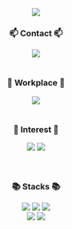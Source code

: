 <div align="center">
   
   ![](https://capsule-render.vercel.app/api?type=waving&color=auto&height=250&section=header&text=CHOI%20HYEMIN&fontSize=50&fontAlignY=40)
   
   <div>
      <h3>📫  Contact  📫</h3>
      <a href="mailto:mare137042@gmail.com"><img src="https://img.shields.io/badge/mare137042@gmail.com-FFFFFF?style=for-the-badge"/></a>  
   </div>
   </br>

   <div>
      <h3>🏢  Workplace  🏢</h3>
      <img src="https://github.com/137042/137042/assets/75469383/381119be-46c5-44e8-a5cd-82e4611e5546"/>
   </div>
   </br>

   <div>
      <h3>🌱  Interest  🌱</h3>
      <img src="https://img.shields.io/badge/SAP-0FAAFF?style=for-the-badge&logo=SAP&logoColor=white"/>
      <img src="https://img.shields.io/badge/👀 CS Basics-DBBF68?style=for-the-badge"/>
   </div>
   </br>
   </br>

   <div>
      <h3>📚  Stacks  📚</h3>
      <img src="https://img.shields.io/badge/Mysql-4479A1?style=for-the-badge&logo=Mysql&logoColor=white"/>
      <img src="https://img.shields.io/badge/Java-007396?style=for-the-badge&logo=OpenJDK&logoColor=white"/>
      <img src="https://img.shields.io/badge/Python-3776AB?style=for-the-badge&logo=Python&logoColor=white">
      </br>
      <img src="https://img.shields.io/badge/Spring%20Boot-6DB33F?style=for-the-badge&logo=Spring%20Boot&logoColor=black"/>
      <img src="https://img.shields.io/badge/PyTorch-EE4C2C?style=for-the-badge&logo=PyTorch&logoColor=white"/>
   </div>
   </br>
   </br>
   </br>

</div>


<!--
Here are some ideas to get you started:
- 🔭 I’m currently working on ...
- 👯 I’m looking to collaborate on ...
- 🤔 I’m looking for help with ...
- 💬 Ask me about ...
- 😄 Pronouns: ...
- ⚡ Fun fact: ...


![](http://github-profile-summary-cards.vercel.app/api/cards/profile-details?username=137042&theme=github)
![](http://github-profile-summary-cards.vercel.app/api/cards/most-commit-language?username=137042&theme=github)
![](http://github-profile-summary-cards.vercel.app/api/cards/stats?username=137042&theme=github)

-->
